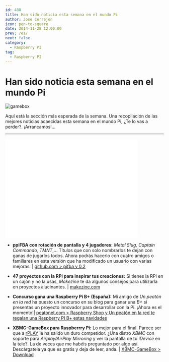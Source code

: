 ```yaml
---
id: 488
title: Han sido noticia esta semana en el mundo Pi
author: Jose Cerrejon
icon: pen-to-square
date: 2014-11-28 12:00:00
prev: /es/
next: false
category:
  - Raspberry PI
tag:
  - Raspberry PI
---
```


# Han sido noticia esta semana en el mundo Pi

![gamebox](/images/2014/11/gamebox.png)

Aquí está la sección más esperada de la semana. Una recopilación de las mejores noticias acaecidas esta semana en el mundo Pi, ¿Te lo vas a perder?. ¡Arrancamos!...

- - -
<iframe width="420" height="315" src="//www.youtube.com/embed/VZzO_dKIH04" frameborder="0" allowfullscreen></iframe>

* **ppiFBA con rotación de pantalla y 4 jugadores:** *Metal Slug, Captain Commando, TMNT*,... Títulos que con solo nombrarlos te dejan con ganas de jugarlos todos. Ahora podrás hacerlo con cuatro amigos o familiares en esta versión que ha modificado un usuario con varias mejoras. | [github.com > pifba v 0.2](https://github.com/digitalLumberjack/pifba/releases/tag/0.2)

* **47 proyectos con la RPi para inspirar tus creaciones:** Si tienes la RPi en un cajón y no la usas, *Makezine* te da algunos consejos para utilizarla en proyectos alucinantes. | [makezine.com](http://makezine.com/2013/04/14/47-raspberry-pi-projects-to-inspire-your-next-build/)

* **Concurso gana una Raspberry Pi B+ (España):** Mi amigo de *Un peatón en la red* ha puesto un concurso en su blog para ganar una *B+* si presentas un proyecto innovador para desarrollar con la Pi. ¡Ahora es el momento!| [peatonet.com > Raspberry Shop y Un peatón en la red te regalan una Raspberry PI B+ estas navidades](http://www.peatonet.com/raspberry-shop-y-un-peaton-en-la-red-te-regalan-una-raspberry-pi-b-estas-navidades/)

* **XBMC-GameBox para Raspberrry Pi:** Lo mejor para el final. Parece ser que a [rPLAY](/post.php?id=252) le ha salido un duro competidor. ¿Una distro *XBMC* con soporte para *Airplay/AirPlay Mirroring* y ver la pantalla de tu *iDevice* en la tele?. La de veces que me habéis preguntado por algo así. Descárgatela ya que es gratis y deja de leer, anda. | [XBMC-GameBox > Download](http://www.xindawn.com/download.php)